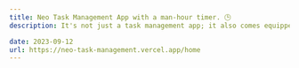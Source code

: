 ```yaml
---
title: Neo Task Management App with a man-hour timer. 🕒
description: It's not just a task management app; it also comes equipped with a man-hour timebr. 🕒

date: 2023-09-12
url: https://neo-task-management.vercel.app/home
---
```

